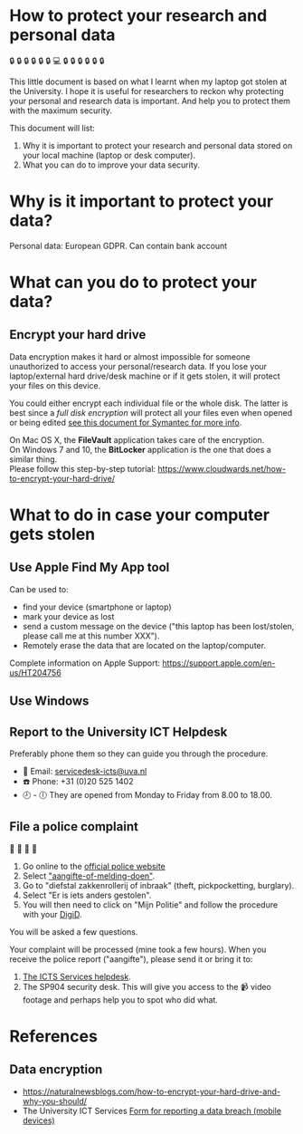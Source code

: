 # How to protect your research and personal data 
:lock: :lock: :lock: :lock: :lock: :lock: :computer: :lock: :lock: :lock: :lock: :lock: :lock:

This little document is based on what I learnt when my laptop got stolen at the University. I hope it is useful for researchers to reckon why protecting your personal and research data is important. And help you to protect them with the maximum security.

This document will list: 
1. Why it is important to protect your research and personal data stored on your local machine (laptop or desk computer). 
2. What you can do to improve your data security.

# Why is it important to protect your data? 

Personal data: European GDPR. Can contain bank account 

# What can you do to protect your data? 

## Encrypt your hard drive
Data encryption makes it hard or almost impossible for someone unauthorized to access your personal/research data. If you lose your laptop/external hard drive/desk machine or if it gets stolen, it will protect your files on this device. 

You could either encrypt each individual file or the whole disk. The latter is best since a _full disk encryption_ will protect all your files even when opened or being edited [see this document for Symantec for more info](./how_wholedisk_encryption_works.pdf).   

On Mac OS X, the __FileVault__ application takes care of the encryption.  
On Windows 7 and 10, the __BitLocker__ application is the one that does a similar thing.  
Please follow this step-by-step tutorial: https://www.cloudwards.net/how-to-encrypt-your-hard-drive/


# What to do in case your computer gets stolen

## Use Apple Find My App tool
Can be used to:
* find your device (smartphone or laptop)
* mark your device as lost
* send a custom message on the device ("this laptop has been lost/stolen, please call me at this number XXX").
* Remotely erase the data that are located on the laptop/computer. 

Complete information on Apple Support: https://support.apple.com/en-us/HT204756

## Use Windows 

## Report to the University ICT Helpdesk
Preferably phone them so they can guide you through the procedure.

- :email: Email: servicedesk-icts@uva.nl
- :phone: Phone: +31 (0)20 525 1402
- :clock8: - :clock6: They are opened from Monday to Friday from 8.00 to 18.00.


## File a police complaint 
:police_car: :police_car: :police_car: :police_car: 
1. Go online to the [official police website](https://www.politie.nl/) 
2. Select ["aangifte-of-melding-doen"](https://www.politie.nl/aangifte-of-melding-doen).   
3. Go to "diefstal zakkenrollerij of inbraak" (theft, pickpocketting, burglary). 
4. Select "Er is iets anders gestolen".
5. You will then need to click on "Mijn Politie" and follow the procedure with your [DigiD](https://www.digid.nl/). 

You will be asked a few questions.  

Your complaint will be processed (mine took a few hours). When you receive the police report ("aangifte"), please send it or bring it to:
1. [The ICTS Services helpdesk](#report-to-the-university-ict-helpdesk).
2. The SP904 security desk. This will give you access to the :video_camera: video footage and perhaps help you to spot who did what. 

# References

## Data encryption
* https://naturalnewsblogs.com/how-to-encrypt-your-hard-drive-and-why-you-should/
* The University ICT Services [Form for reporting a data breach (mobile devices)](UvA-AUAS_mandatory_data_breach_notification.pdf)  

